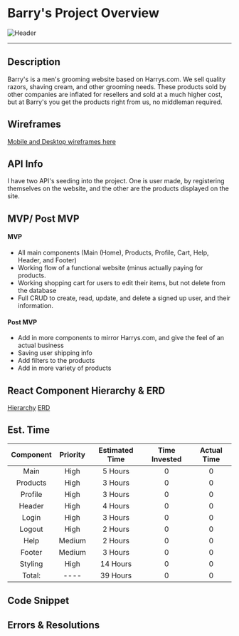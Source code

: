 # Barry's Project Overview
![Header](https://res.cloudinary.com/radiscipio/image/upload/v1570203031/zouvfc6ojtki3nsrvmlh.jpg)
__________________________
  
## Description

Barry's is a men's grooming website based on Harrys.com. We sell quality razors, shaving cream, and other grooming needs. These products sold by other companies are inflated for resellers and sold at a much higher cost, but at Barry's you get the products right from us, no middleman required. 
  

## Wireframes
[Mobile and Desktop wireframes here](https://imgur.com/a/o1Phqxh)
  

## API Info
I have two API's seeding into the project. One is user made, by registering themselves on the website, and the other are the products displayed on the site.


## MVP/ Post MVP

#### MVP
- All main components (Main (Home), Products, Profile, Cart, Help, Header, and Footer)
-  Working flow of a functional website (minus actually paying for products.
- Working shopping cart for users to edit their items, but not delete from the database
- Full CRUD to create, read, update, and delete a signed up user, and their information. 


#### Post MVP
- Add in more components to mirror Harrys.com, and give the feel of an actual business
- Saving user shipping info
- Add filters to the products
- Add in more variety of products
 

## React Component Hierarchy & ERD

[Hierarchy](https://imgur.com/dlBnVki)
[ERD](https://imgur.com/AsjCrlm)


## Est. Time

| Component | Priority | Estimated Time | Time Invested | Actual Time |
| :---: | :---: | :---: | :---: | :---: |
| Main | High | 5 Hours | 0 | 0 |
| Products | High | 3 Hours | 0 | 0 |
| Profile | High | 3 Hours | 0 | 0 |
| Header | High | 4 Hours | 0 | 0 |
| Login | High | 3 Hours | 0 | 0 |
| Logout | High | 2 Hours | 0 | 0 |
| Help | Medium | 2 Hours | 0 | 0 |
| Footer | Medium | 3 Hours | 0 | 0 |
| Styling | High | 14 Hours | 0 | 0 |
| Total: | ---- | 39 Hours | 0 | 0 |

## Code Snippet

  

## Errors & Resolutions

  
